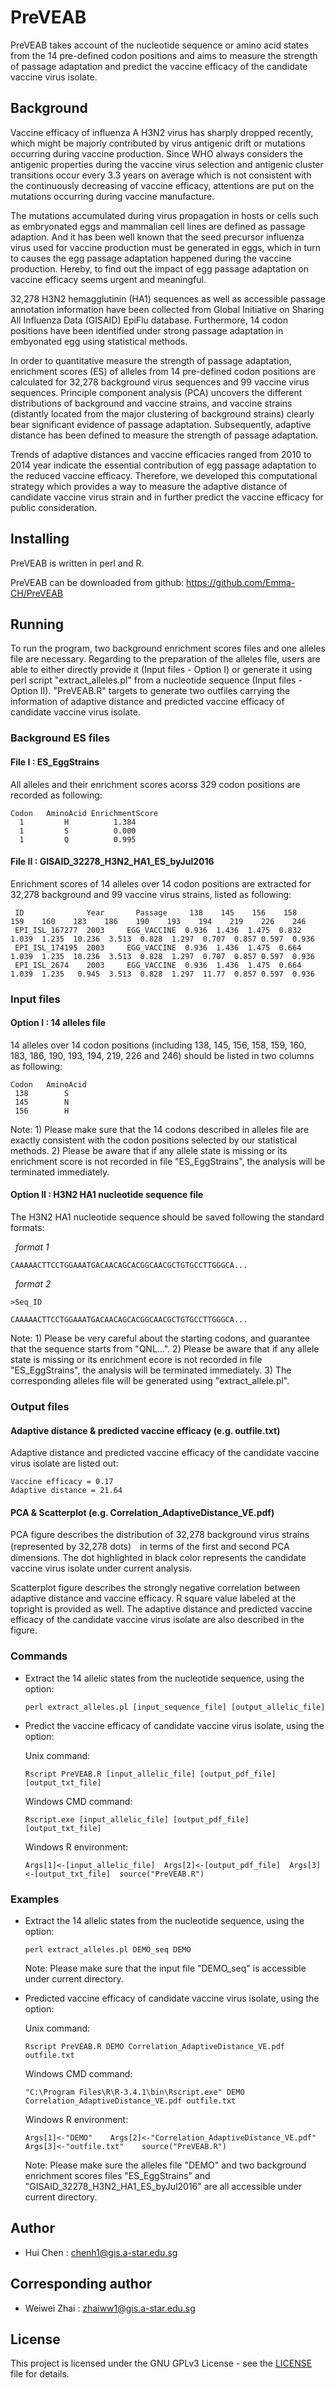 # PreVEAB
PreVEAB takes account of the nucleotide sequence or amino acid states from the 14 pre-defined codon positions and aims to measure the strength of passage adaptation and predict the vaccine efficacy of the candidate vaccine virus isolate.


## Background
Vaccine efficacy of influenza A H3N2 virus has sharply dropped recently, which might be majorly contributed by virus antigenic drift or mutations occurring during vaccine production. Since WHO always considers the antigenic properties during the vaccine virus selection and antigenic cluster transitions occur every 3.3 years on average which is not consistent with the continuously decreasing of vaccine efficacy, attentions are put on the mutations occurring during vaccine manufacture. 

The mutations accumulated during virus propagation in hosts or cells such as embryonated eggs and mammalian cell lines are defined as passage adaption. And it has been well known that the seed precursor influenza virus used for vaccine production must be generated in eggs, which in turn to causes the egg passage adaptation happened during the vaccine production. Hereby, to find out the impact of egg passage adaptation on vaccine efficacy seems urgent and meaningful.

32,278 H3N2 hemagglutinin (HA1) sequences as well as accessible passage annotation information have been collected from Global Initiative on Sharing All Influenza Data (GISAID) EpiFlu database. Furthermore, 14 codon positions have been identified under strong passage adaptation in embyonated egg using statistical methods.

In order to quantitative measure the strength of passage adaptation, enrichment scores (ES) of alleles from 14 pre-defined codon positions are calculated for 32,278 background virus sequences and 99 vaccine virus sequences. Principle component analysis (PCA) uncovers the different distributions of background and vaccine strains, and vaccine strains (distantly located from the major clustering of background strains) clearly bear significant evidence of passage adaptation. Subsequently, adaptive distance has been defined to measure the strength of passage adaptation.

Trends of adaptive distances and vaccine efficacies ranged from 2010 to 2014 year indicate the essential contribution of egg passage adaptation to the reduced vaccine efficacy. Therefore, we developed this computational strategy which provides a way to measure the adaptive distance of candidate vaccine virus strain and in further predict the vaccine efficacy for public consideration. 


## Installing

PreVEAB is written in perl and R.

PreVEAB can be downloaded from github: https://github.com/Emma-CH/PreVEAB


## Running

To run the program, two background enrichment scores files and one alleles file are necessary. 
Regarding to the preparation of the alleles file, users are able to either directly provide it (Input files - Option I) or generate it using perl script "extract_alleles.pl" from a nucleotide sequence (Input files - Option II).
"PreVEAB.R" targets to generate two outfiles carrying the information of adaptive distance and predicted vaccine efficacy of candidate vaccine virus isolate.


### Background ES files

#### File I : ES_EggStrains

All alleles and their enrichment scores acorss 329 codon positions are recorded as following:

    Codon   AminoAcid EnrichmentScore
      1         H          1.384
      1         S          0.000
      1         Q          0.995

#### File II : GISAID_32278_H3N2_HA1_ES_byJul2016

Enrichment scores of 14 alleles over 14 codon positions are extracted for 32,278 background and 99 vaccine virus strains, listed as following: 

     ID              Year       Passage     138    145    156    158    159    160    183    186    190    193    194    219    226    246
     EPI_ISL_167277  2003     EGG_VACCINE  0.936  1.436  1.475  0.832  1.039  1.235  10.236  3.513  0.828  1.297  0.707  0.857 0.597  0.936
     EPI_ISL_174195  2003     EGG_VACCINE  0.936  1.436  1.475  0.664  1.039  1.235  10.236  3.513  0.828  1.297  0.707  0.857 0.597  0.936
     EPI_ISL_2674    2003     EGG_VACCINE  0.936  1.436  1.475  0.664  1.039  1.235   0.945  3.513  0.828  1.297  11.77  0.857 0.597  0.936    


### Input files

#### Option I : 14 alleles file

14 alleles over 14 codon positions (including 138, 145, 156, 158, 159, 160, 183, 186, 190, 193, 194, 219, 226 and 246) should be listed in two columns as following:

    Codon   AminoAcid
     138        S
     145        N 
     156        H

Note: 1) Please make sure that the 14 codons described in alleles file are exactly consistent with the codon positions selected by our  statistical methods.
2) Please be aware that if any allele state is missing or its enrichment score is not recorded in file "ES_EggStrains", the analysis will be terminated immediately.

#### Option II : H3N2 HA1 nucleotide sequence file

The H3N2 HA1 nucleotide sequence should be saved following the standard formats:
    
    *format 1*
    
    CAAAAACTTCCTGGAAATGACAACAGCACGGCAACGCTGTGCCTTGGGCA...
    
    *format 2*
    
    >Seq_ID
    
    CAAAAACTTCCTGGAAATGACAACAGCACGGCAACGCTGTGCCTTGGGCA...

Note: 1) Please be very careful about the starting codons, and guarantee that the sequence starts from "QNL...".
2) Please be aware that if any allele state is missing or its enrichment ecore is not recorded in file "ES_EggStrains", the analysis will be terminated immediately.
3) The corresponding alleles file will be generated using "extract_allele.pl".


### Output files

#### Adaptive distance & predicted vaccine efficacy (e.g. outfile.txt)

Adaptive distance and predicted vaccine efficacy of the candidate vaccine virus isolate are listed out:

    Vaccine efficacy = 0.17
    Adaptive distance = 21.64

#### PCA & Scatterplot (e.g. Correlation_AdaptiveDistance_VE.pdf)

PCA figure describes the distribution of 32,278 background virus strains (represented by 32,278 dots)　in terms of the first and second PCA dimensions. The dot highlighted in black color represents the candidate vaccine virus isolate under current analysis.

Scatterplot figure describes the strongly negative correlation between adaptive distance and vaccine efficacy. R square value labeled at the topright is provided as well. The adaptive distance and predicted vaccine efficacy of the candidate vaccine virus isolate are also described in the figure.


### Commands

* Extract the 14 allelic states from the nucleotide sequence, using the option:

    `perl extract_alleles.pl [input_sequence_file] [output_allelic_file]`

* Predict the vaccine efficacy of candidate vaccine virus isolate, using the option:

    Unix command:
    
    `Rscript PreVEAB.R [input_allelic_file] [output_pdf_file] [output_txt_file]`

    Windows CMD command:
   
    `Rscript.exe [input_allelic_file] [output_pdf_file] [output_txt_file]`

    Windows R environment:
    
    `Args[1]<-[input_allelic_file]  Args[2]<-[output_pdf_file]  Args[3]<-[output_txt_file]  source("PreVEAB.R")`


### Examples

* Extract the 14 allelic states from the nucleotide sequence, using the option:

    `perl extract_alleles.pl DEMO_seq DEMO`
    
    Note: Please make sure that the input file "DEMO_seq" is accessible under current directory.

* Predicted vaccine efficacy of candidate vaccine virus isolate, using the option:

    Unix command:
    
    `Rscript PreVEAB.R DEMO Correlation_AdaptiveDistance_VE.pdf outfile.txt`
    
    Windows CMD command:
    
    `"C:\Program Files\R\R-3.4.1\bin\Rscript.exe" DEMO Correlation_AdaptiveDistance_VE.pdf outfile.txt`
    
    Windows R environment:
    
    `Args[1]<-"DEMO"    Args[2]<-"Correlation_AdaptiveDistance_VE.pdf"    Args[3]<-"outfile.txt"    source("PreVEAB.R")`
    
    Note: Please make sure the alleles file "DEMO" and two background enrichment scores files "ES_EggStrains" and  
    "GISAID_32278_H3N2_HA1_ES_byJul2016" are all accessible under current directory.


## Author

* Hui Chen : chenh1@gis.a-star.edu.sg


## Corresponding author

*   Weiwei Zhai : zhaiww1@gis.a-star.edu.sg


## License

This project is licensed under the GNU GPLv3 License - see the
[LICENSE](LICENSE) file for details.
